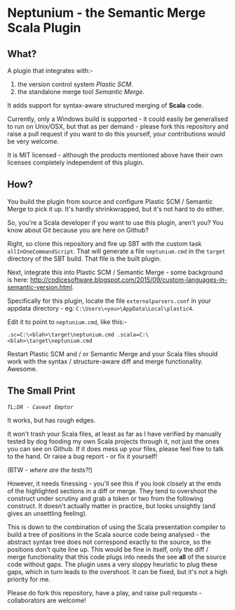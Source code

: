 # Neptunium - the Semantic Merge Scala Plugin
## What?

A plugin that integrates with:-
 1. the version control system *Plastic SCM*.
 1. the standalone merge tool *Semantic Merge*.

It adds support for syntax-aware structured merging of **Scala** code.

Currently, only a Windows build is supported - it could easily be generalised to run on Unix/OSX, but that as per demand - please fork this repository and raise a pull request if you want to do this yourself, your contributions would be very welcome.

It is MIT licensed - although the products mentioned above have their own licenses completely independent of this plugin.

## How?

You build the plugin from source and configure Plastic SCM / Semantic Merge to pick it up. It's hardly shrinkwrapped, but it's not hard to do either.

So, you're a Scala developer if you want to use this plugin, aren't you? You know about Git because you are here on Github?

Right, so clone this repository and fire up SBT with the custom task `allInOneCommandScript`. That will generate a file `neptunium.cmd` in the `target` directory of the SBT build. That file is the built plugin.

Next, integrate this into Plastic SCM / Semantic Merge - some background is here: http://codicesoftware.blogspot.com/2015/09/custom-languages-in-semantic-version.html.

Specifically for this plugin, locate the file `externalparsers.conf` in your appdata directory - eg: `C:\Users\<you>\AppData\Local\plastic4`.

Edit it to point to `neptunium.cmd`, like this:-

`.sc=C:\<blah>\target\neptunium.cmd
.scala=C:\<blah>\target\neptunium.cmd`

Restart Plastic SCM and / or Semantic Merge and your Scala files should work with the syntax / structure-aware diff and merge functionality. Awesome.
 
## The Small Print

*`TL;DR - Caveat Emptor`*

It works, but has rough edges.

It won't trash your Scala files, at least as far as I have verified by manually tested by dog fooding my own Scala projects through it, not just the ones you can see on Github. If it does mess up your files, please feel free to talk to the hand. Or raise a bug report - or fix it yourself!

(BTW - *where are the tests?!*)

However, it needs finessing - you'll see this if you look closely at the ends of the highlighted sections in a diff or merge. They tend to overshoot the construct under scrutiny and grab a token or two from the following construct. It doesn't actually matter in practice, but looks unsightly (and gives an unsettling feeling).

This is down to the combination of using the Scala presentation compiler to build a tree of positions in the Scala source code being analysed - the abstract syntax tree does not correspond exactly to the source, so the positions don't quite line up. This would be fine in itself, only the diff / merge functionality that this code plugs into needs the see **all** of the source code without gaps. The plugin uses a very sloppy heuristic to plug these gaps, which in turn leads to the overshoot. It can be fixed, but it's not a high priority for me.

Please do fork this repository, have a play, and raise pull requests - collaborators are welcome!
